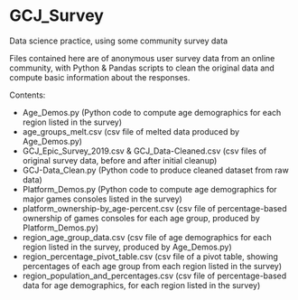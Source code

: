 # GCJ_Survey
Data science practice, using some community survey data

Files contained here are of anonymous user survey data from an online community, with Python & Pandas scripts to clean the original data and compute basic information about the responses.

Contents:
  - Age_Demos.py (Python code to compute age demographics for each region listed in the survey)
  - age_groups_melt.csv (csv file of melted data produced by Age_Demos.py)
  - GCJ_Epic_Survey_2019.csv & GCJ_Data-Cleaned.csv (csv files of original survey data, before and after initial cleanup)
  - GCJ-Data_Clean.py (Python code to produce cleaned dataset from raw data)
  - Platform_Demos.py (Python code to compute age demographics for major games consoles listed in the survey)
  - platform_ownership-by_age-percent.csv (csv file of percentage-based ownership of games consoles for each age group, produced by Platform_Demos.py)
  - region_age_group_data.csv (csv file of age demographics for each region listed in the survey, produced by Age_Demos.py)
  - region_percentage_pivot_table.csv (csv file of a pivot table, showing percentages of each age group from each region listed in the survey)
  - region_population_and_percentages.csv (csv file of percentage-based data for age demographics, for each region listed in the survey) 
